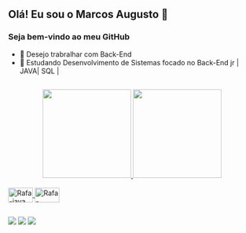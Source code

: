 ## Olá! Eu sou o Marcos Augusto 👋
### Seja bem-vindo ao meu GitHub

- 🔭 Desejo trabralhar com Back-End 
- 🌱 Estudando Desenvolvimento de Sistemas focado no Back-End jr | JAVA| SQL |
##
<div align="center">
  <a href="https://github.com/MarcosAugusto27">
  <img height="180em" src="https://github-readme-stats.vercel.app/api?username=marcosaugusto27&show_icons=true&theme=cobalt&include_all_commits=true&count_private=true"/>
  <img height="180em" src="https://github-readme-stats.vercel.app/api/top-langs/?username=marcosaugusto27&layout=compact&langs_count=7&theme=cobalt"/>
</div>


<div style="display: inline_block"><br>
<img align="center" alt="Rafa-java" height="30" width="50" src="https://cdn.jsdelivr.net/gh/devicons/devicon/icons/java/java-original-wordmark.svg" />
<img align="center" alt="Rafa-sqlserver" height="30" width="50" src="https://cdn.jsdelivr.net/gh/devicons/devicon/icons/microsoftsqlserver/microsoftsqlserver-plain-wordmark.svg" />
</div>

##
 
 <div>
  <a href="https://www.instagram.com/marcosaugustos20/" target="_blank"><img src="https://img.shields.io/badge/-Instagram-%23E4405F?style=for-the-badge&logo=instagram&logoColor=white" target="_blank"></a>
  <a href = "mailto:marcosaugusto271322gmail.com"><img src="https://img.shields.io/badge/-Gmail-%23333?style=for-the-badge&logo=gmail&logoColor=white" target="_blank"></a>
  <a href="https://www.linkedin.com/in/marcosaugusto27/" target="_blank"><img src="https://img.shields.io/badge/-LinkedIn-%230077B5?style=for-the-badge&logo=linkedin&logoColor=white" target="_blank"></a> 
 
 ##
 </div>

  
 
 
